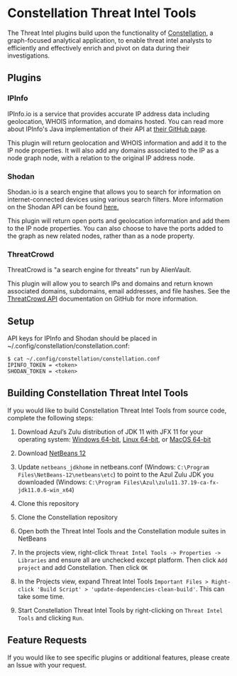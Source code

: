 # Constellation Threat Intel Tools

The Threat Intel plugins build upon the functionality of [Constellation](https://github.com/constellation-app/constellation), a graph-focused analytical application, to enable threat intel analysts to efficiently and effectively enrich and pivot on data during their investigations.  
  
## Plugins  

### IPInfo  
  
  IPInfo.io is a service that provides accurate IP address data including geolocation, WHOIS information, and domains hosted. You can read more about IPInfo's Java implementation of their API at [their GitHub page](https://github.com/ipinfo/java).  

  This plugin will return geolocation and WHOIS information and add it to the IP node properties. It will also add any domains associated to the IP as a node graph node, with a relation to the original IP address node.  
  
### Shodan  
  Shodan.io is a search engine that allows you to search for information on internet-connected devices using various search filters. More information on the Shodan API can be found [here.](https://developer.shodan.io/api)  
  
  This plugin will return open ports and geolocation information and add them to the IP node properties. You can also choose to have the ports added to the graph as new related nodes, rather than as a node property.  

### ThreatCrowd
  ThreatCrowd is "a search engine for threats" run by AlienVault. 

  This plugin will allow you to search IPs and domains and return known associated domains, subdomains, email addresses, and file hashes. See the [ThreatCrowd API](https://github.com/AlienVault-OTX/ApiV2) documentation on GitHub for more information. 

## Setup  
  
  API keys for IPInfo and Shodan should be placed in ~/.config/constellation/constellation.conf:  
  ```
  $ cat ~/.config/constellation/constellation.conf 
  IPINFO_TOKEN = <token>
  SHODAN_TOKEN = <token>
  ```

## Building Constellation Threat Intel Tools

  If you would like to build Constellation Threat Intel Tools from source code, complete the following steps:
    
  1. Download Azul’s Zulu distribution of JDK 11 with JFX 11 for your operating system: [Windows 64-bit](https://cdn.azul.com/zulu/bin/zulu11.37.19-ca-fx-jdk11.0.6-win_x64.zip), [Linux 64-bit,](https://cdn.azul.com/zulu/bin/zulu11.37.19-ca-fx-jdk11.0.6-linux_x64.tar.gz) or [MacOS 64-bit](https://cdn.azul.com/zulu/bin/zulu11.37.19-ca-fx-jdk11.0.6-macosx_x64.tar.gz)

  2. Download [NetBeans 12](https://netbeans.apache.org/download/nb120/nb120.html)

  3. Update `netbeans_jdkhome` in netbeans.conf (Windows: `C:\Program Files\NetBeans-12\netbeans\etc`) to point to the Azul Zulu JDK you downloaded (Windows: `C:\Program Files\Azul\zulu11.37.19-ca-fx-jdk11.0.6-win_x64`)

  4. Clone this repository

  5. Clone the Constellation repository

  6. Open both the Threat Intel Tools and the Constellation module suites in NetBeans

  7. In the projects view, right-click `Threat Intel Tools -> Properties -> Libraries` and ensure all are unchecked except platform. Then click `Add project` and add Constellation. Then click `OK`

  8. In the Projects view, expand Threat Intel Tools `Important Files > Right-click 'Build Script' > 'update-dependencies-clean-build'`. This can take some time. 

  9. Start Constellation Threat Intel Tools by right-clicking on `Threat Intel Tools` and clicking `Run`.

## Feature Requests
  If you would like to see specific plugins or additional features, please create an Issue with your request. 
